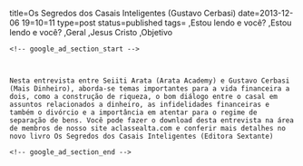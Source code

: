 title=Os Segredos dos Casais Inteligentes (Gustavo Cerbasi)
date=2013-12-06 19=10=11
type=post
status=published
tags=
,Estou lendo e você?
,Estou lendo e você?
,Geral
,Jesus Cristo
,Objetivo
~~~~~~
<!-- google_ad_section_start -->



Nesta entrevista entre Seiiti Arata (Arata Academy) e Gustavo Cerbasi (Mais Dinheiro), aborda-se temas importantes para a vida financeira a dois, como a construção de riqueza, o bom diálogo entre o casal em assuntos relacionados a dinheiro, as infidelidades financeiras e também o divórcio e a importância em atentar para o regime de separação de bens. Você pode fazer o download desta entrevista na área de membros de nosso site aclassealta.com e conferir mais detalhes no novo livro Os Segredos dos Casais Inteligentes (Editora Sextante)

<!-- google_ad_section_end -->